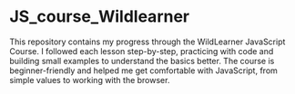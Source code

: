 # JS_course_Wildlearner
This repository contains my progress through the WildLearner JavaScript Course. I followed each lesson step-by-step, practicing with code and building small examples to understand the basics better.  The course is beginner-friendly and helped me get comfortable with JavaScript, from simple values to working with the browser. 
